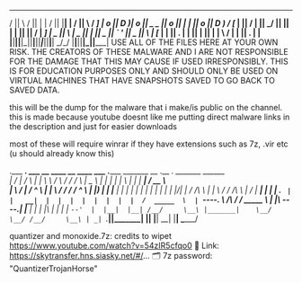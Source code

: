 
  ____  ____    ____  ___ ___   ____  __    __   ____  ____     ___ 
 /    ||    \  /    ||   |   | /    ||  |__|  | /    ||    \   /  _]
|  o  ||  D  )|  o  || _   _ ||  o  ||  |  |  ||  o  ||  D  ) /  [_ 
|     ||    / |     ||  \_/  ||     ||  |  |  ||     ||    / |    _]
|  _  ||    \ |  _  ||   |   ||  _  ||  `  '  ||  _  ||    \ |   [_ 
|  |  ||  .  \|  |  ||   |   ||  |  | \      / |  |  ||  .  \|     |
|__|__||__|\_||__|__||___|___||__|__|  \_/\_/  |__|__||__|\_||_____|
USE ALL OF THE FILES HERE AT YOUR OWN RISK. THE CREATORS OF THESE MALWARE
AND I ARE NOT RESPONSIBLE FOR THE DAMAGE THAT THIS MAY CAUSE IF USED
IRRESPONSIBLY. THIS IS FOR EDUCATION PURPOSES ONLY AND SHOULD ONLY BE USED
ON VIRTUAL MACHINES THAT HAVE SNAPSHOTS SAVED TO GO BACK TO SAVED DATA.
                                                                    


this will be the dump for the malware that i make/is public on the channel.
this is made because youtube doesnt like me putting direct malware links in the description and just for easier downloads

most of these will require winrar if they have extensions such as 7z, .vir etc (u should already know this)


.___  ___.      ___       __      ____    __    ____  ___      .______       _______     __  .__   __.  _______   ______   
|   \/   |     /   \     |  |     \   \  /  \  /   / /   \     |   _  \     |   ____|   |  | |  \ |  | |   ____| /  __  \  
|  \  /  |    /  ^  \    |  |      \   \/    \/   / /  ^  \    |  |_)  |    |  |__      |  | |   \|  | |  |__   |  |  |  | 
|  |\/|  |   /  /_\  \   |  |       \            / /  /_\  \   |      /     |   __|     |  | |  . `  | |   __|  |  |  |  | 
|  |  |  |  /  _____  \  |  `----.   \    /\    / /  _____  \  |  |\  \----.|  |____    |  | |  |\   | |  |     |  `--'  | 
|__|  |__| /__/     \__\ |_______|    \__/  \__/ /__/     \__\ | _| `._____||_______|   |__| |__| \__| |__|      \______/  
                                                                                                                           
                                                                                                                           
quantizer and monoxide.7z: credits to wipet
https://www.youtube.com/watch?v=54zIR5cfqo0
🔗 Link: https://skytransfer.hns.siasky.net/#/...
🗂️ 7z password: "QuantizerTrojanHorse"

